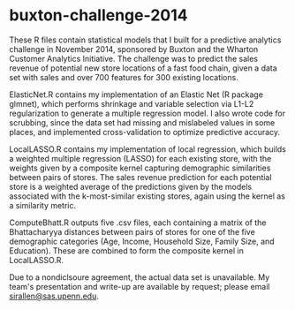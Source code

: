 # buxton-challenge-2014

These R files contain statistical models that I built for a predictive analytics challenge in November 2014, sponsored by Buxton and the Wharton Customer Analytics Initiative. The challenge was to predict the sales revenue of potential new store locations of a fast food chain, given a data set with sales and over 700 features for 300 existing locations.

ElasticNet.R contains my implementation of an Elastic Net (R package glmnet), which performs shrinkage and variable selection via L1-L2 regularization to generate a multiple regression model. I also wrote code for scrubbing, since the data set had missing and mislabeled values in some places, and implemented cross-validation to optimize predictive accuracy.

LocalLASSO.R contains my implementation of local regression, which builds a weighted multiple regression (LASSO) for each existing store, with the weights given by a composite kernel capturing demographic similarities between pairs of stores. The sales revenue prediction for each potential store is a weighted average of the predictions given by the models associated with the k-most-similar existing stores, again using the kernel as a similarity metric.

ComputeBhatt.R outputs five .csv files, each containing a matrix of the Bhattacharyya distances between pairs of stores for one of the five demographic categories (Age, Income, Household Size, Family Size, and Education). These are combined to form the composite kernel in LocalLASSO.R.

Due to a nondiclsoure agreement, the actual data set is unavailable. My team's presentation and write-up are available by request; please email sirallen@sas.upenn.edu.
